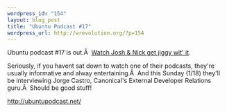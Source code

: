 ```yaml
--- 
wordpress_id: "154"
layout: blog_post
title: "Ubuntu Podcast #17"
wordpress_url: http://wrevolution.org/?p=154
---
```

Ubuntu podcast #17 is out.Â  <a href="http://ubuntupodcast.net">Watch Josh &amp; Nick get jiggy wit' it</a>.

Seriously, if you havent sat down to watch one of their podcasts, they're usually informative and alway entertaining.Â  And this Sunday (1/18) they'll be interviewing Jorge Castro, Canonical's External Developer Relations guru.Â  Should be good stuff!

<a href="http://ubuntupodcast.net/">http://ubuntupodcast.net/</a>
